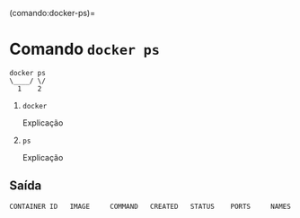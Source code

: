 
(comando:docker-ps)=

# Comando `docker ps`


```
docker ps
\____/ \/
  1    2 
```

1. `docker`

    Explicação

2. `ps`

    Explicação

## Saída

```
CONTAINER ID   IMAGE     COMMAND   CREATED   STATUS    PORTS     NAMES
```